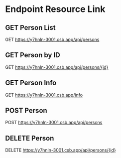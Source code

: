# Endpoint Resource Link

## GET Person List
GET https://y7hnln-3001.csb.app/api/persons

## GET Person by ID
GET https://y7hnln-3001.csb.app/api/persons/{id}

## GET Person Info
GET https://y7hnln-3001.csb.app/info

## POST Person
POST https://y7hnln-3001.csb.app/api/persons

## DELETE Person
DELETE https://y7hnln-3001.csb.app/api/persons/{id}